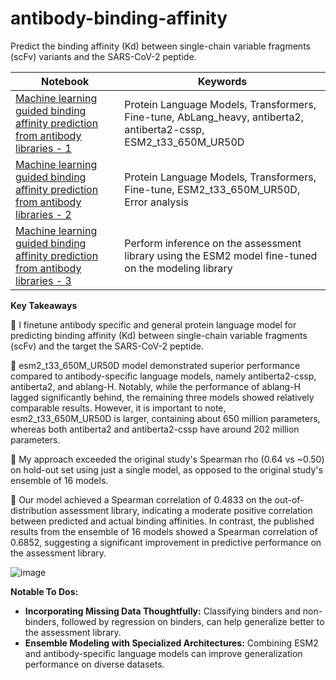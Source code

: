 # antibody-binding-affinity
Predict the binding affinity (Kd) between single-chain variable fragments (scFv) variants and the SARS-CoV-2 peptide.

| Notebook | Keywords                           |
|--------|-------------------------------------------------------------------------------------|
| [Machine learning guided binding affinity prediction from antibody libraries - 1](https://github.com/arjan-hada/antibody-binding-affinity/blob/main/00_ml_antibody_bind_affinity.ipynb) | Protein Language Models, Transformers, Fine-tune, AbLang_heavy, antiberta2, antiberta2-cssp, ESM2_t33_650M_UR50D|
| [Machine learning guided binding affinity prediction from antibody libraries - 2](https://github.com/arjan-hada/antibody-binding-affinity/blob/main/01_ml_antibody_bind_affinity.ipynb) | Protein Language Models, Transformers, Fine-tune,  ESM2_t33_650M_UR50D, Error analysis|
| [Machine learning guided binding affinity prediction from antibody libraries - 3](https://github.com/arjan-hada/antibody-binding-affinity/blob/main/02_ml_antibody_bind_affinity.ipynb) | Perform inference on the assessment library using the ESM2 model fine-tuned on the modeling library|

**Key Takeaways**

🔹 I finetune antibody specific and general protein language model for predicting binding affinity (Kd) between single-chain variable fragments (scFv) and the target the SARS-CoV-2 peptide.

🔹 esm2_t33_650M_UR50D model demonstrated superior performance compared to antibody-specific language models, namely antiberta2-cssp, antiberta2, and ablang-H. Notably, while the performance of ablang-H lagged significantly behind, the remaining three models showed relatively comparable results. However, it is important to note, esm2_t33_650M_UR50D is larger, containing about 650 million parameters, whereas both antiberta2 and antiberta2-cssp have around 202 million parameters.

🔹 My approach exceeded the original study's Spearman rho (0.64 vs ~0.50) on hold-out set using just a single model, as opposed to the original study's ensemble of 16 models. 

🔹 Our model achieved a Spearman correlation of 0.4833 on the out-of-distribution assessment library, indicating a moderate positive correlation between predicted and actual binding affinities. In contrast, the published results from the ensemble of 16 models showed a Spearman correlation of 0.6852, suggesting a significant improvement in predictive performance on the assessment library.

![image](https://github.com/user-attachments/assets/d66fe989-9ce7-4330-a6ba-44004bfad7bc)

**Notable To Dos:**
- **Incorporating Missing Data Thoughtfully:** Classifying binders and non-binders, followed by regression on binders, can help generalize better to the assessment library.
- **Ensemble Modeling with Specialized Architectures:** Combining ESM2 and antibody-specific language models can improve generalization performance on diverse datasets.

